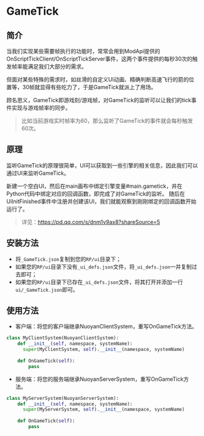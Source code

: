 # GameTick

## 简介

当我们实现某些需要帧执行的功能时，常常会用到ModApi提供的OnScriptTickClient/OnScriptTickServer事件，这两个事件提供的每秒30次的触发帧率能满足我们大部分的需求。  

但面对某些特殊的需求时，如丝滑的自定义UI动画、精确判断高速飞行的箭的位置等，30帧就显得有些吃力了，于是GameTick就派上了用场。  

顾名思义，GameTick即游戏刻/游戏帧，对GameTick的监听可以让我们的tick事件实现与游戏帧率的同步。  

> 比如当前游戏实时帧率为60，那么监听了GameTick的事件就会每秒触发60次。

## 原理

监听GameTick的原理很简单，UI可以获取到一些引擎的相关信息，因此我们可以通过UI来监听GameTick。  

新建一个空白UI，然后在main画布中绑定引擎变量#main.gametick，并在Python代码中绑定对应的回调函数，即完成了对GameTick的监听。 随后在UiInitFinished事件中注册并创建该UI，我们就能观察到刚刚绑定的回调函数开始运行了。  

> 详见：https://pd.qq.com/s/dnm1v9ax8?shareSource=5

## 安装方法

- 将`_GameTick.json`复制到您的`RP/ui`目录下；  
- 如果您的`RP/ui`目录下没有`_ui_defs.json`文件，将`_ui_defs.json`一并复制过去即可；  
- 如果您的`RP/ui`目录下已存在`_ui_defs.json`文件，将其打开并添加一行`ui/_GameTick.json`即可。

## 使用方法

- 客户端：将您的客户端继承NuoyanClientSystem，重写OnGameTick方法。

```python
class MyClientSystem(NuoyanClientSystem):
    def __init__(self, namespace, systemName):
      super(MyClientSystem, self).__init__(namespace, systemName)
        
    def OnGameTick(self):
        pass
```

- 服务端：将您的服务端继承NuoyanServerSystem，重写OnGameTick方法。

```python
class MyServerSystem(NuoyanServerSystem):
    def __init__(self, namespace, systemName):
      super(MyServerSystem, self).__init__(namespace, systemName)
        
    def OnGameTick(self):
        pass
```